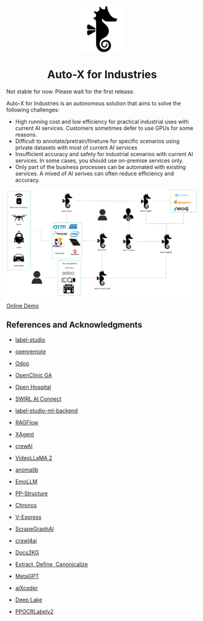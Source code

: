 <div align="center">
  <img src="assets/logo.png" height="120">
</div>
<div align="center">
  <h1>Auto-X for Industries</h1>
</div>

Not stable for now. Please wait for the first release.

Auto-X for Industries is an autonomous solution that aims to solve the following challenges:

- High running cost and low efficiency for practical industrial uses with current AI services. Customers sometimes defer to use GPUs for some reasons.
- Difficult to annotate/pretrain/finetune for specific scenarios using private datasets with most of current AI services
- Insufficient accuracy and safety for industrial scenarios with current AI services. In some cases, you should use on-premise services only.
- Only part of the business processes can be automated with existing services. A mixed of AI serives can often reduce efficiency and accuracy. 

<div  align="center">
  <img src="assets/framework.png" width="800"/>
</div>

[Online Demo](https://search.autox-iotai.com/)

## References and Acknowledgments

- [label-studio](https://github.com/HumanSignal/label-studio)
- [openremote](https://github.com/openremote/openremote)
- [Odoo](https://github.com/odoo/odoo)
- [OpenClinic GA](https://sourceforge.net/projects/open-clinic/)
- [Open Hospital](https://github.com/informatici/openhospital)
- [SWIRL AI Connect](https://github.com/swirlai/swirl-search)

- [label-studio-ml-backend](https://github.com/HumanSignal/label-studio-ml-backend)

- [RAGFlow](https://github.com/infiniflow/ragflow)
- [XAgent](https://github.com/OpenBMB/XAgent)
- [crewAI](https://github.com/joaomdmoura/crewAI)

- [VideoLLaMA 2](https://github.com/DAMO-NLP-SG/VideoLLaMA2)
- [anomalib](https://github.com/openvinotoolkit/anomalib)
- [EmoLLM](https://github.com/SmartFlowAI/EmoLLM)

- [PP-Structure](https://github.com/PaddlePaddle/PaddleOCR/tree/main/ppstructure)

- [Chronos](https://github.com/amazon-science/chronos-forecasting)

- [V-Express](https://github.com/tencent-ailab/V-Express)

- [ScrapeGraphAI](https://github.com/VinciGit00/Scrapegraph-ai)
- [crawl4ai](https://github.com/unclecode/crawl4ai)

- [Docs2KG](https://github.com/AI4WA/Docs2KG)
- [Extract, Define, Canonicalize](https://github.com/clear-nus/edc)


- [MetaGPT](https://github.com/geekan/MetaGPT)
- [aiXcoder](https://github.com/aixcoder-plugin/aiXcoder-7B)

- [Deep Lake](https://github.com/activeloopai/deeplake)
- [PPOCRLabelv2](https://github.com/PFCCLab/PPOCRLabel)